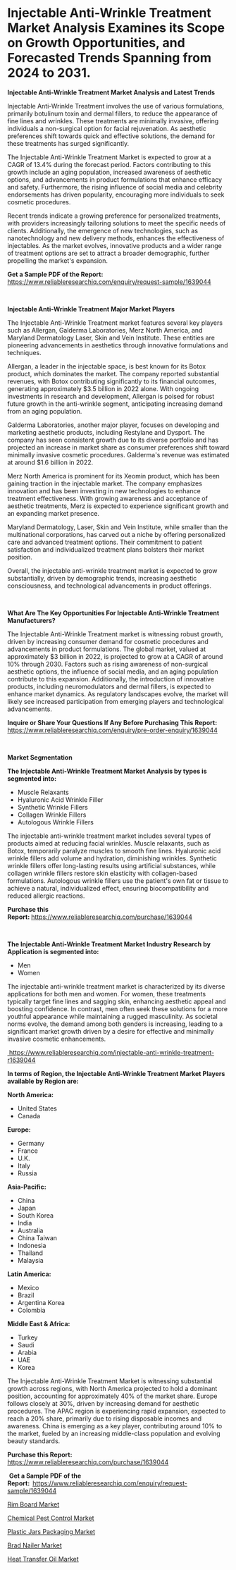 <p><h1>Injectable Anti-Wrinkle Treatment Market Analysis Examines its Scope on Growth Opportunities, and Forecasted Trends Spanning from 2024 to 2031.</h1></p><p><strong>Injectable Anti-Wrinkle Treatment Market Analysis and Latest Trends</strong></p>
<p><p>Injectable Anti-Wrinkle Treatment involves the use of various formulations, primarily botulinum toxin and dermal fillers, to reduce the appearance of fine lines and wrinkles. These treatments are minimally invasive, offering individuals a non-surgical option for facial rejuvenation. As aesthetic preferences shift towards quick and effective solutions, the demand for these treatments has surged significantly.</p><p>The Injectable Anti-Wrinkle Treatment Market is expected to grow at a CAGR of 13.4% during the forecast period. Factors contributing to this growth include an aging population, increased awareness of aesthetic options, and advancements in product formulations that enhance efficacy and safety. Furthermore, the rising influence of social media and celebrity endorsements has driven popularity, encouraging more individuals to seek cosmetic procedures.</p><p>Recent trends indicate a growing preference for personalized treatments, with providers increasingly tailoring solutions to meet the specific needs of clients. Additionally, the emergence of new technologies, such as nanotechnology and new delivery methods, enhances the effectiveness of injectables. As the market evolves, innovative products and a wider range of treatment options are set to attract a broader demographic, further propelling the market's expansion.</p></p>
<p><strong>Get a Sample PDF of the Report:&nbsp;</strong> <a href="https://www.reliableresearchiq.com/enquiry/request-sample/1639044?utm_campaign=1138&utm_medium=2&utm_source=Github&utm_content=ia&utm_term=25092024&utm_id=injectable-anti-wrinkle-treatment">https://www.reliableresearchiq.com/enquiry/request-sample/1639044</a></p>
<p>&nbsp;</p>
<p><strong>Injectable Anti-Wrinkle Treatment Major Market Players</strong></p>
<p><p>The Injectable Anti-Wrinkle Treatment market features several key players such as Allergan, Galderma Laboratories, Merz North America, and Maryland Dermatology Laser, Skin and Vein Institute. These entities are pioneering advancements in aesthetics through innovative formulations and techniques.</p><p>Allergan, a leader in the injectable space, is best known for its Botox product, which dominates the market. The company reported substantial revenues, with Botox contributing significantly to its financial outcomes, generating approximately $3.5 billion in 2022 alone. With ongoing investments in research and development, Allergan is poised for robust future growth in the anti-wrinkle segment, anticipating increasing demand from an aging population.</p><p>Galderma Laboratories, another major player, focuses on developing and marketing aesthetic products, including Restylane and Dysport. The company has seen consistent growth due to its diverse portfolio and has projected an increase in market share as consumer preferences shift toward minimally invasive cosmetic procedures. Galderma's revenue was estimated at around $1.6 billion in 2022.</p><p>Merz North America is prominent for its Xeomin product, which has been gaining traction in the injectable market. The company emphasizes innovation and has been investing in new technologies to enhance treatment effectiveness. With growing awareness and acceptance of aesthetic treatments, Merz is expected to experience significant growth and an expanding market presence.</p><p>Maryland Dermatology, Laser, Skin and Vein Institute, while smaller than the multinational corporations, has carved out a niche by offering personalized care and advanced treatment options. Their commitment to patient satisfaction and individualized treatment plans bolsters their market position.</p><p>Overall, the injectable anti-wrinkle treatment market is expected to grow substantially, driven by demographic trends, increasing aesthetic consciousness, and technological advancements in product offerings. </p></p>
<p>&nbsp;</p>
<p><strong>What Are The Key Opportunities For Injectable Anti-Wrinkle Treatment Manufacturers?</strong></p>
<p><p>The Injectable Anti-Wrinkle Treatment market is witnessing robust growth, driven by increasing consumer demand for cosmetic procedures and advancements in product formulations. The global market, valued at approximately $3 billion in 2022, is projected to grow at a CAGR of around 10% through 2030. Factors such as rising awareness of non-surgical aesthetic options, the influence of social media, and an aging population contribute to this expansion. Additionally, the introduction of innovative products, including neuromodulators and dermal fillers, is expected to enhance market dynamics. As regulatory landscapes evolve, the market will likely see increased participation from emerging players and technological advancements.</p></p>
<p><strong>Inquire or Share Your Questions If Any Before Purchasing This Report:</strong> <a href="https://www.reliableresearchiq.com/enquiry/pre-order-enquiry/1639044?utm_campaign=1138&utm_medium=2&utm_source=Github&utm_content=ia&utm_term=25092024&utm_id=injectable-anti-wrinkle-treatment">https://www.reliableresearchiq.com/enquiry/pre-order-enquiry/1639044</a></p>
<p>&nbsp;</p>
<p><strong>Market Segmentation</strong></p>
<p><strong>The Injectable Anti-Wrinkle Treatment Market Analysis by types is segmented into:</strong></p>
<p><ul><li>Muscle Relaxants</li><li>Hyaluronic Acid Wrinkle Filler</li><li>Synthetic Wrinkle Fillers</li><li>Collagen Wrinkle Fillers</li><li>Autologous Wrinkle Fillers</li></ul></p>
<p><p>The injectable anti-wrinkle treatment market includes several types of products aimed at reducing facial wrinkles. Muscle relaxants, such as Botox, temporarily paralyze muscles to smooth fine lines. Hyaluronic acid wrinkle fillers add volume and hydration, diminishing wrinkles. Synthetic wrinkle fillers offer long-lasting results using artificial substances, while collagen wrinkle fillers restore skin elasticity with collagen-based formulations. Autologous wrinkle fillers use the patient's own fat or tissue to achieve a natural, individualized effect, ensuring biocompatibility and reduced allergic reactions.</p></p>
<p><strong>Purchase this Report:&nbsp;</strong><a href="https://www.reliableresearchiq.com/purchase/1639044?utm_campaign=1138&utm_medium=2&utm_source=Github&utm_content=ia&utm_term=25092024&utm_id=injectable-anti-wrinkle-treatment">https://www.reliableresearchiq.com/purchase/1639044</a></p>
<p>&nbsp;</p>
<p><strong>The Injectable Anti-Wrinkle Treatment Market Industry Research by Application is segmented into:</strong></p>
<p><ul><li>Men</li><li>Women</li></ul></p>
<p><p>The injectable anti-wrinkle treatment market is characterized by its diverse applications for both men and women. For women, these treatments typically target fine lines and sagging skin, enhancing aesthetic appeal and boosting confidence. In contrast, men often seek these solutions for a more youthful appearance while maintaining a rugged masculinity. As societal norms evolve, the demand among both genders is increasing, leading to a significant market growth driven by a desire for effective and minimally invasive cosmetic enhancements.</p></p>
<p><a href="https://www.reliableresearchiq.com/injectable-anti-wrinkle-treatment-r1639044?utm_campaign=1138&utm_medium=2&utm_source=Github&utm_content=ia&utm_term=25092024&utm_id=injectable-anti-wrinkle-treatment">&nbsp;https://www.reliableresearchiq.com/injectable-anti-wrinkle-treatment-r1639044</a></p>
<p><strong>In terms of Region, the Injectable Anti-Wrinkle Treatment Market Players available by Region are:</strong></p>
<p>
    <p> <strong> North America: </strong>
        <ul>
            <li>United States</li>
            <li>Canada</li>
        </ul>
        </p> 
    <p> <strong> Europe: </strong>
        <ul>
            <li>Germany</li>
            <li>France</li>
            <li>U.K.</li>
            <li>Italy</li>
            <li>Russia</li>
        </ul>
        </p> 
    <p> <strong> Asia-Pacific: </strong>
        <ul>
            <li>China</li>
            <li>Japan</li>
            <li>South Korea</li>
            <li>India</li>
            <li>Australia</li>
            <li>China Taiwan</li>
            <li>Indonesia</li>
            <li>Thailand</li>
            <li>Malaysia</li>
        </ul>
        </p> 
    <p> <strong> Latin America: </strong>
        <ul>
            <li>Mexico</li>
            <li>Brazil</li>
            <li>Argentina Korea</li>
            <li>Colombia</li>
        </ul>
        </p> 
    <p> <strong> Middle East & Africa: </strong>
        <ul>
            <li>Turkey</li>
            <li>Saudi</li>
            <li>Arabia</li>
            <li>UAE</li>
            <li>Korea</li>
        </ul>
    </p>
    </p>
<p><p>The Injectable Anti-Wrinkle Treatment Market is witnessing substantial growth across regions, with North America projected to hold a dominant position, accounting for approximately 40% of the market share. Europe follows closely at 30%, driven by increasing demand for aesthetic procedures. The APAC region is experiencing rapid expansion, expected to reach a 20% share, primarily due to rising disposable incomes and awareness. China is emerging as a key player, contributing around 10% to the market, fueled by an increasing middle-class population and evolving beauty standards.</p></p>
<p><strong>Purchase this Report: </strong><a href="https://www.reliableresearchiq.com/purchase/1639044?utm_campaign=1138&utm_medium=2&utm_source=Github&utm_content=ia&utm_term=25092024&utm_id=injectable-anti-wrinkle-treatment">https://www.reliableresearchiq.com/purchase/1639044</a></p>
<p>&nbsp;<strong>Get a Sample PDF of the Report:&nbsp;&nbsp;</strong><a href="https://www.reliableresearchiq.com/enquiry/request-sample/1639044?utm_campaign=1138&utm_medium=2&utm_source=Github&utm_content=ia&utm_term=25092024&utm_id=injectable-anti-wrinkle-treatment">https://www.reliableresearchiq.com/enquiry/request-sample/1639044</a></p>
<p><strong></strong></p>
<p><p><a href="https://issuu.com/reportprime-2/docs/rim-board-market-size-2030.pptx_467a1ab406b326?utm_campaign=1138&utm_medium=2&utm_source=Github&utm_content=ia&utm_term=25092024&utm_id=injectable-anti-wrinkle-treatment">Rim Board Market</a></p><p><a href="https://www.linkedin.com/pulse/exploring-chemical-pest-control-market-dynamics-revenue-analysis-dyiyf?utm_campaign=1138&utm_medium=2&utm_source=Github&utm_content=ia&utm_term=25092024&utm_id=injectable-anti-wrinkle-treatment">Chemical Pest Control Market</a></p><p><a href="https://www.linkedin.com/pulse/global-plastic-jars-packaging-industry-analysis-share-growth-hfm2f?utm_campaign=1138&utm_medium=2&utm_source=Github&utm_content=ia&utm_term=25092024&utm_id=injectable-anti-wrinkle-treatment">Plastic Jars Packaging Market</a></p><p><a href="https://issuu.com/reportprime-2/docs/brad-nailer-market-size-2030.pptx_97d55c55529d17?utm_campaign=1138&utm_medium=2&utm_source=Github&utm_content=ia&utm_term=25092024&utm_id=injectable-anti-wrinkle-treatment">Brad Nailer Market</a></p><p><a href="https://www.linkedin.com/pulse/heat-transfer-oil-market-global-regional-analysis-focus-padpf?utm_campaign=1138&utm_medium=2&utm_source=Github&utm_content=ia&utm_term=25092024&utm_id=injectable-anti-wrinkle-treatment">Heat Transfer Oil Market</a></p></p>